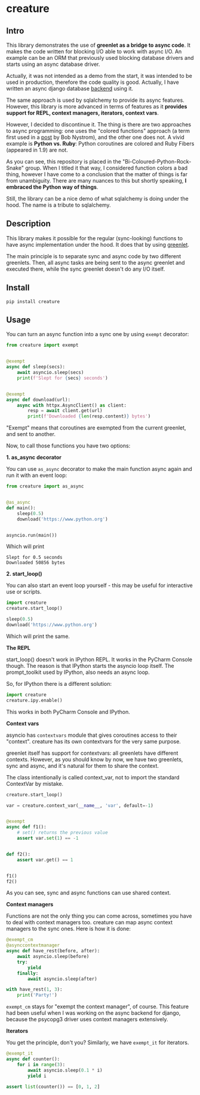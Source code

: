 # creature

## Intro

This library demonstrates the use of **greenlet as a bridge to async 
code**. It makes the code written for blocking I/O able to work with async I/O.
An example can be an ORM that previously used blocking 
database drivers and 
starts using an async database driver.

Actually, it was not intended as a demo from the start, it was intended to be
used in production, therefore the code quality is good. Actually, I have 
written an 
async 
django database [backend](https://github.com/Bi-Coloured-Python-Rock-Snake/pgbackend) using it.

The same approach is used by sqlalchemy to provide its async features. However, 
this library is more advanced in terms of features as it **provides support 
for REPL, context managers, iterators, context vars**.

However, I decided to discontinue it. The thing is there are two approaches to 
async programming: one uses 
the "colored 
functions" approach (a term first used in a [post](
https://journal.stuffwithstuff.com/2015/02/01/what-color-is-your-function/) 
by Bob Nystrom),
and the other one does not. A vivid example is **Python vs. Ruby**: Python 
coroutines are colored and Ruby Fibers (appeared in 1.9) are not.

As you can 
see, this repository is placed in the "Bi-Coloured-Python-Rock-Snake" group. 
When I titled it that way, I considered function colors a bad thing, however I 
have come to a conclusion that the matter of things is far from 
unambiguity. There 
are many nuances to this but shortly speaking, **I embraced the Python way of 
things**.

Still, the library can be a nice demo of what sqlalchemy is doing under the 
hood. The name is a tribute 
to sqlalchemy.

## Description

This library makes it possible for the regular (sync-looking) functions to have 
async 
implementation under the hood.
It does that by using
[greenlet](https://github.com/python-greenlet/greenlet).

The main principle is to separate sync and async code by two different 
greenlets. Then, all async tasks are being sent to the async greenlet and 
executed there,
while the sync greenlet doesn't do any I/O itself.

## Install

```
pip install creature
```

## Usage

You can turn an async function into a sync one by using `exempt` decorator:

```python
from creature import exempt


@exempt
async def sleep(secs):
    await asyncio.sleep(secs)
    print(f'Slept for {secs} seconds')


@exempt
async def download(url):
    async with httpx.AsyncClient() as client:
        resp = await client.get(url)
        print(f'Downloaded {len(resp.content)} bytes')
```

"Exempt" means that coroutines are exempted from the current greenlet, and 
sent to another.

Now, to call those functions you have two options: 

**1. as_async decorator**

You can use `as_async` decorator to make the main function async again and 
run it with an event loop:

```python
from creature import as_async


@as_async
def main():
    sleep(0.5)
    download('https://www.python.org')


asyncio.run(main())
```

Which will print

```commandline
Slept for 0.5 seconds
Downloaded 50856 bytes
```

**2. start_loop()**

You can also start an event loop yourself - this may be useful for interactive 
use or scripts.

```python
import creature
creature.start_loop()

sleep(0.5)
download('https://www.python.org')
```

Which will print the same.

**The REPL**

start_loop() doesn't work in IPython REPL. It works in the PyCharm Console 
though.
The reason is that IPython starts the asyncio loop itself. The 
prompt_toolkit used by IPython, also needs an async loop.

So, for IPython there 
is a 
different solution:

```python
import creature
creature.ipy.enable()
```

This works in both PyCharm Console and IPython.

**Context vars**

asyncio has `contextvars` module that gives coroutines access to their 
"context". creature has its own contextvars for the very same purpose.

greenlet itself has support for contextvars: all greenlets have different 
contexts.
However, as you should know by now, we have two 
greenlets, sync and async, and it's natural for them to share the context.

The class intentionally is called context_var, not to import the standard 
ContextVar by mistake.

```python
creature.start_loop()

var = creature.context_var(__name__, 'var', default=-1)


@exempt
async def f1():
    # set() returns the previous value
    assert var.set(1) == -1


def f2():
    assert var.get() == 1


f1()
f2()
```

As you can see, sync and async functions can use shared context.

**Context managers**

Functions are not the only thing you can come across, sometimes you have to 
deal with context managers too. creature can map async context managers to the 
sync ones. Here is how it is done:

```python
@exempt_cm
@asynccontextmanager
async def have_rest(before, after):
    await asyncio.sleep(before)
    try:
        yield
    finally:
        await asyncio.sleep(after)

with have_rest(1, 3):
    print('Party!')
```

`exempt_cm` stays for "exempt the context manager", of course. This feature 
had been 
useful when I 
was working on the async backend for django, because the psycopg3 driver 
uses context managers extensively.

**Iterators**

You get the principle, don't you? Similarly, we have `exempt_it` for iterators.

```python
@exempt_it
async def counter():
    for i in range(3):
        await asyncio.sleep(0.1 * i)
        yield i

assert list(counter()) == [0, 1, 2]
```
